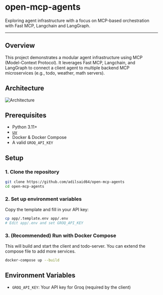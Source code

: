# open-mcp-agents

Exploring agent infrastructure with a focus on MCP-based orchestration with Fast MCP, Langchain and LangGraph.

---

## Overview

This project demonstrates a modular agent infrastructure using MCP (Model-Context Protocol). It leverages Fast MCP, Langchain, and LangGraph to connect a client agent to multiple backend MCP microservices (e.g., todo, weather, math servers).

## Architecture

![Architecture](image.png)

## Prerequisites

- Python 3.11+
- [uv](https://github.com/astral-sh/uv)
- Docker & Docker Compose
- A valid `GROQ_API_KEY`

## Setup

### 1. Clone the repository
```bash
git clone https://github.com/adilsaid64/open-mcp-agents
cd open-mcp-agents
```

### 2. Set up environment variables
Copy the template and fill in your API key:
```bash
cp app/.template.env app/.env
# Edit app/.env and set GROQ_API_KEY
```

### 3. (Recommended) Run with Docker Compose
This will build and start the client and todo-server. You can extend the compose file to add more services.
```bash
docker-compose up --build
```


## Environment Variables
- `GROQ_API_KEY`: Your API key for Groq (required by the client)
